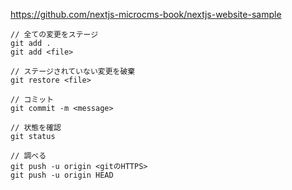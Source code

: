 https://github.com/nextjs-microcms-book/nextjs-website-sample

```
// 全ての変更をステージ
git add .
git add <file>

// ステージされていない変更を破棄
git restore <file>

// コミット
git commit -m <message>

// 状態を確認
git status

// 調べる
git push -u origin <gitのHTTPS>
git push -u origin HEAD
```
